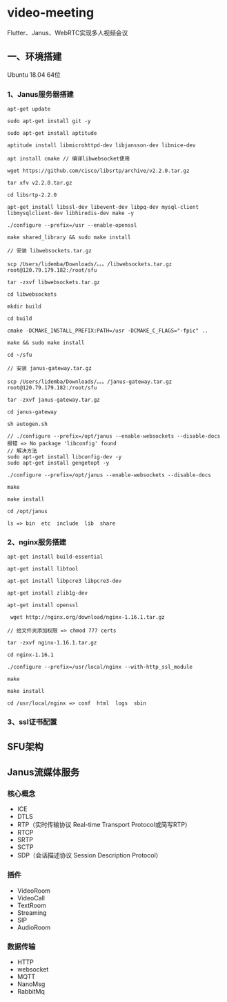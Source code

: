 # video-meeting

Flutter、Janus、WebRTC实现多人视频会议

## 一、环境搭建

Ubuntu 18.04 64位 

### 1、Janus服务器搭建

```
apt-get update 

sudo apt-get install git -y

sudo apt-get install aptitude

aptitude install libmicrohttpd-dev libjansson-dev libnice-dev

apt install cmake // 编译libwebsocket使用

wget https://github.com/cisco/libsrtp/archive/v2.2.0.tar.gz

tar xfv v2.2.0.tar.gz

cd libsrtp-2.2.0

apt-get install libssl-dev libevent-dev libpq-dev mysql-client libmysqlclient-dev libhiredis-dev make -y

./configure --prefix=/usr --enable-openssl

make shared_library && sudo make install

// 安装 libwebsockets.tar.gz

scp /Users/lidemba/Downloads/。。。/libwebsockets.tar.gz root@120.79.179.182:/root/sfu

tar -zxvf libwebsockets.tar.gz

cd libwebsockets

mkdir build

cd build

cmake -DCMAKE_INSTALL_PREFIX:PATH=/usr -DCMAKE_C_FLAGS="-fpic" ..

make && sudo make install

cd ~/sfu

// 安装 janus-gateway.tar.gz

scp /Users/lidemba/Downloads/。。。/janus-gateway.tar.gz root@120.79.179.182:/root/sfu

tar -zxvf janus-gateway.tar.gz

cd janus-gateway

sh autogen.sh

// ./configure --prefix=/opt/janus --enable-websockets --disable-docs 报错 => No package 'libconfig' found
// 解决方法
sudo apt-get install libconfig-dev -y
sudo apt-get install gengetopt -y

./configure --prefix=/opt/janus --enable-websockets --disable-docs

make

make install

cd /opt/janus

ls => bin  etc  include  lib  share
```

### 2、nginx服务搭建

```
apt-get install build-essential

apt-get install libtool

apt-get install libpcre3 libpcre3-dev

apt-get install zlib1g-dev

apt-get install openssl

 wget http://nginx.org/download/nginx-1.16.1.tar.gz

// 给文件夹添加权限 => chmod 777 certs

tar -zxvf nginx-1.16.1.tar.gz

cd nginx-1.16.1

./configure --prefix=/usr/local/nginx --with-http_ssl_module

make

make install

cd /usr/local/nginx => conf  html  logs  sbin
```

### 3、ssl证书配置

## SFU架构

## Janus流媒体服务

### 核心概念

* ICE
* DTLS
* RTP（实时传输协议 Real-time Transport Protocol或简写RTP）
* RTCP
* SRTP
* SCTP
* SDP（会话描述协议 Session Description Protocol）

### 插件

* VideoRoom
* VideoCall
* TextRoom
* Streaming
* SIP
* AudioRoom

### 数据传输

* HTTP
* websocket
* MQTT
* NanoMsg
* RabbitMq
